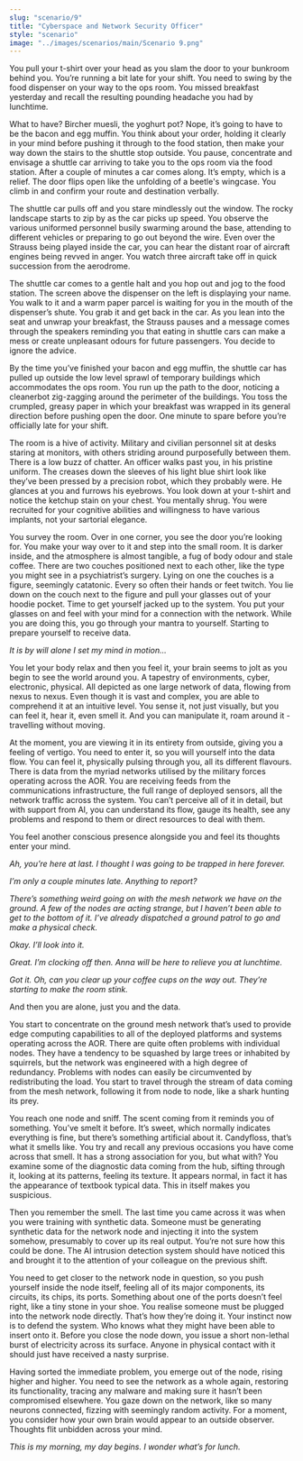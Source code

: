 ```yaml
---
slug: "scenario/9"
title: "Cyberspace and Network Security Officer"
style: "scenario"
image: "../images/scenarios/main/Scenario 9.png"
---
```

You pull your t-shirt over your head as you slam the door to your bunkroom behind you. You’re running a bit late for your shift. You need to swing by the food dispenser on your way to the ops room. You missed breakfast yesterday and recall the resulting pounding headache you had by lunchtime.

What to have? Bircher muesli, the yoghurt pot? Nope, it’s going to have to be the bacon and egg muffin. You think about your order, holding it clearly in your mind before pushing it through to the food station, then make your way down the stairs to the shuttle stop outside. You pause, concentrate and envisage a shuttle car arriving to take you to the ops room via the food station. After a couple of minutes a car comes along. It’s empty, which is a relief. The door flips open like the unfolding of a beetle's wingcase. You climb in and confirm your route and destination verbally.

The shuttle car pulls off and you stare mindlessly out the window. The rocky landscape starts to zip by as the car picks up speed. You observe the various uniformed personnel busily swarming around the base, attending to different vehicles or preparing to go out beyond the wire. Even over the Strauss being played inside the car, you can hear the distant roar of aircraft engines being revved in anger. You watch three aircraft take off in quick succession from the aerodrome.

The shuttle car comes to a gentle halt and you hop out and jog to the food station. The screen above the dispenser on the left is displaying your name. You walk to it and a warm paper parcel is waiting for you in the mouth of the dispenser’s shute. You grab it and get back in the car. As you lean into the seat and unwrap your breakfast, the Strauss pauses and a message comes through the speakers reminding you that eating in shuttle cars can make a mess or create unpleasant odours for future passengers. You decide to ignore the advice.

By the time you’ve finished your bacon and egg muffin, the shuttle car has pulled up outside the low level sprawl of temporary buildings which accommodates the ops room. You run up the path to the door, noticing a cleanerbot zig-zagging around the perimeter of the buildings. You toss the crumpled, greasy paper in which your breakfast was wrapped in its general direction before pushing open the door. One minute to spare before you’re officially late for your shift.

The room is a hive of activity. Military and civilian personnel sit at desks staring at monitors, with others striding around purposefully between them. There is a low buzz of chatter. An officer walks past you, in his pristine uniform. The creases down the sleeves of his light blue shirt look like they’ve been pressed by a precision robot, which they probably were. He glances at you and furrows his eyebrows. You look down at your t-shirt and notice the ketchup stain on your chest. You mentally shrug. You were recruited for your cognitive abilities and willingness to have various implants, not your sartorial elegance.

You survey the room. Over in one corner, you see the door you’re looking for. You make your way over to it and step into the small room. It is darker inside, and the atmosphere is almost tangible, a fug of body odour and stale coffee. There are two couches positioned next to each other, like the type you might see in a psychiatrist’s surgery. Lying on one the couches is a figure, seemingly catatonic. Every so often their hands or feet twitch.
You lie down on the couch next to the figure and pull your glasses out of your hoodie pocket. Time to get yourself jacked up to the system. You put your glasses on and feel with your mind for a connection with the network. While you are doing this, you go through your mantra to yourself. Starting to prepare yourself to receive data.

*It is by will alone I set my mind in motion…*

You let your body relax and then you feel it, your brain seems to jolt as you begin to see the world around you. A tapestry of environments, cyber, electronic, physical. All depicted as one large network of data, flowing from nexus to nexus. Even though it is vast and complex, you are able to comprehend it at an intuitive level. You sense it, not just visually, but you can feel it, hear it, even smell it. And you can manipulate it, roam around it - travelling without moving.

At the moment, you are viewing it in its entirety from outside, giving you a feeling of vertigo. You need to enter it, so you will yourself into the data flow. You can feel it, physically pulsing through you, all its different flavours. There is data from the myriad networks utilised by the military forces operating across the AOR. You are receiving feeds from the communications infrastructure, the full range of deployed sensors, all the network traffic across the system. You can’t perceive all of it in detail, but with support from AI, you can understand its flow, gauge its health, see any problems and respond to them or direct resources to deal with them.

You feel another conscious presence alongside you and feel its thoughts enter your mind.

*Ah, you’re here at last. I thought I was going to be trapped in here forever.*

*I’m only a couple minutes late. Anything to report?*

*There’s something weird going on with the mesh network we have on the ground. A few of the nodes are acting strange, but I haven’t been able to get to the bottom of it. I’ve already dispatched a ground patrol to go and make a physical check.*

*Okay. I’ll look into it.*

*Great. I’m clocking off then. Anna will be here to relieve you at lunchtime.*

*Got it. Oh, can you clear up your coffee cups on the way out. They’re starting to make the room stink.*

And then you are alone, just you and the data.

You start to concentrate on the ground mesh network that’s used to provide edge computing capabilities to all of the deployed platforms and systems operating across the AOR. There are quite often problems with individual nodes. They have a tendency to be squashed by large trees or inhabited by squirrels, but the network was engineered with a high degree of redundancy. Problems with nodes can easily be circumvented by redistributing the load. You start to travel through the stream of data coming from the mesh network, following it from node to node, like a shark hunting its prey.

You reach one node and sniff. The scent coming from it reminds you of something. You’ve smelt it before. It’s sweet, which normally indicates everything is fine, but there’s something artificial about it. Candyfloss, that’s what it smells like. You try and recall any previous occasions you have come across that smell. It has a strong association for you, but what with? You examine some of the diagnostic data coming from the hub, sifting through it, looking at its patterns, feeling its texture. It appears normal, in fact it has the appearance of textbook typical data. This in itself makes you suspicious.

Then you remember the smell. The last time you came across it was when you were training with synthetic data. Someone must be generating synthetic data for the network node and injecting it into the system somehow, presumably to cover up its real output. You’re not sure how this could be done. The AI intrusion detection system should have noticed this and brought it to the attention of your colleague on the previous shift.

You need to get closer to the network node in question, so you push yourself inside the node itself, feeling all of its major components, its circuits, its chips, its ports. Something about one of the ports doesn’t feel right, like a tiny stone in your shoe. You realise someone must be plugged into the network node directly. That’s how they’re doing it. Your instinct now is to defend the system. Who knows what they might have been able to insert onto it. Before you close the node down, you issue a short non-lethal burst of electricity across its surface. Anyone in physical contact with it should just have received a nasty surprise.

Having sorted the immediate problem, you emerge out of the node, rising higher and higher. You need to see the network as a whole again, restoring its functionality, tracing any malware and making sure it hasn’t been compromised elsewhere. You gaze down on the network, like so many neurons connected, fizzing with seemingly random activity. For a moment, you consider how your own brain would appear to an outside observer. Thoughts flit unbidden across your mind.

*This is my morning, my day begins. I wonder what’s for lunch.*
